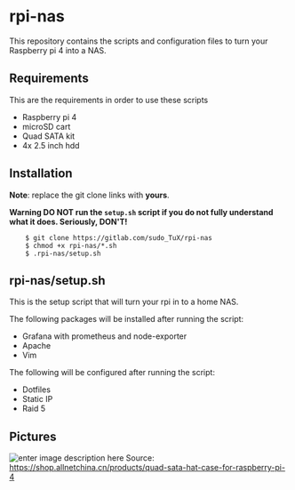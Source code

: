 # rpi-nas
This repository contains the scripts and configuration files to turn your Raspberry pi 4 into a NAS.

## Requirements
This are the requirements in order to use these scripts

- Raspberry pi 4
- microSD cart
- Quad SATA kit
- 4x 2.5 inch hdd 

## Installation
**Note**: replace the git clone links with **yours**.

**Warning DO NOT run the `setup.sh` script if you do not fully understand what it does. Seriously, DON'T!**

```
    $ git clone https://gitlab.com/sudo_TuX/rpi-nas
    $ chmod +x rpi-nas/*.sh
    $ .rpi-nas/setup.sh
```

## rpi-nas/setup.sh
This is the setup script that will turn your rpi in to a home NAS.

The following packages will be installed after running the script:
- Grafana with prometheus and node-exporter
- Apache
- Vim

The following will be configured after running the script:
- Dotfiles
- Static IP
- Raid 5
			
## Pictures
![enter image description here](https://cdn.shopify.com/s/files/1/0021/1497/7894/products/20200316_170115_grande.jpg?v=1600062159)
Source: https://shop.allnetchina.cn/products/quad-sata-hat-case-for-raspberry-pi-4
